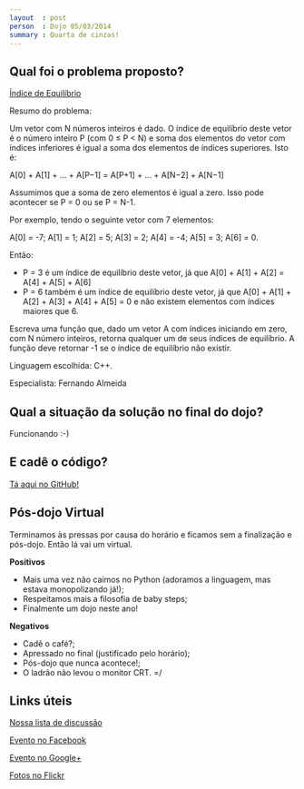 ```yaml
---
layout  : post
person  : Dojo 05/03/2014
summary : Quarta de cinzas!
---
```


## Qual foi o problema proposto?

[Índice de Equilíbrio](http://dojopuzzles.com/problemas/exibe/indice-de-equilibrio/ "DojoPuzzles")

Resumo do problema: 

Um vetor com N números inteiros é dado. O índice de equilíbrio deste vetor é o número inteiro P (com 0 ≤ P < N) e soma dos elementos do vetor com índices inferiores é igual a soma dos elementos de índices superiores. Isto é:

A[0] + A[1] + ... + A[P−1] = A[P+1] + ... + A[N−2] + A[N−1]

Assumimos que a soma de zero elementos é igual a zero. Isso pode acontecer se P = 0 ou se P = N-1.

Por exemplo, tendo o seguinte vetor com 7 elementos:

A[0] = -7; A[1] = 1; A[2] = 5; A[3] = 2; A[4] = -4; A[5] = 3; A[6] = 0.

Então:

- P = 3 é um índice de equilíbrio deste vetor, já que A[0] + A[1] + A[2] = A[4] + A[5] + A[6]
- P = 6 também é um índice de equilíbrio deste vetor, já que A[0] + A[1] + A[2] + A[3] + A[4] + A[5] = 0 e não existem elementos com índices maiores que 6.

Escreva uma função que, dado um vetor A com índices iniciando em zero, com N número inteiros, retorna qualquer um de seus índices de equilíbrio.
A função deve retornar -1 se o índice de equilíbrio não existir.

Linguagem escolhida: C++. 

Especialista: Fernando Almeida

## Qual a situação da solução no final do dojo?

Funcionando :-)

## E cadê o código?

[Tá aqui no GitHub!](https://github.com/dojo-se/indice_equilibrio)

## Pós-dojo Virtual

Terminamos às pressas por causa do horário e ficamos sem a finalização e pós-dojo. Então lá vai um virtual.

**Positivos**

- Mais uma vez não caímos no Python (adoramos a linguagem, mas estava monopolizando já!);
- Respeitamos mais a filosofia de baby steps;
- Finalmente um dojo neste ano!

**Negativos**

- Cadê o café?;
- Apressado no final (justificado pelo horário);
- Pós-dojo que nunca acontece!;
- O ladrão não levou o monitor CRT. =/

## Links úteis

[Nossa lista de discussão](https://groups.google.com/forum/?fromgroups#!forum/dojo-se)

[Evento no Facebook](https://www.facebook.com/events/254164024757899/)

[Evento no Google+](https://plus.google.com/u/0/events/chsp5mmlclns55hu2u4u3sg7hc0)

[Fotos no Flickr](http://www.flickr.com/photos/erickmendonca/sets/72157641953730615/)